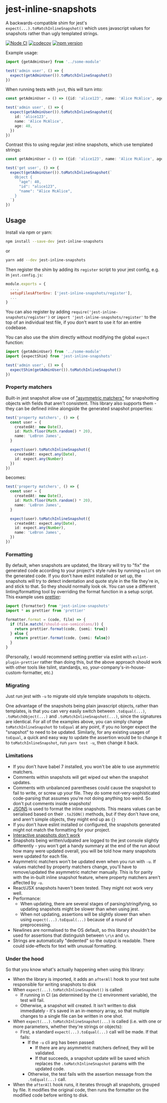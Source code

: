 # jest-inline-snapshots

A backwards-compatible shim for jest's `expect(...).toMatchInlineSnapshot()` which uses javascript values for snapshots rather than ugly templated strings.

<!-- codegen:start {preset: badges} -->
[![Node CI](https://github.com/mmkal/ts/workflows/Node%20CI/badge.svg)](https://github.com/mmkal/ts/actions?query=workflow%3A%22Node+CI%22)
[![codecov](https://codecov.io/gh/mmkal/ts/branch/master/graph/badge.svg)](https://codecov.io/gh/mmkal/ts/tree/master/packages/jest-inline-snapshots)
[![npm version](https://badge.fury.io/js/jest-inline-snapshots.svg)](https://npmjs.com/package/jest-inline-snapshots)
<!-- codegen:end -->

Example usage:

```typescript
import {getAdminUser} from '../some-module'

test('admin user', () => {
  expect(getAdminUser()).toMatchInlineSnapshot()
})
```

When running tests with `jest`, this will turn into:

```typescript
const getAdminUser = () => ({id: 'alice123', name: 'Alice McAlice', age: 40})

test('admin user', () => {
  expect(getAdminUser()).toMatchInlineSnapshot({
    id: 'alice123',
    name: 'Alice McAlice',
    age: 40,
  })
})
```

Contrast this to using regular jest inline snapshots, which use templated strings:

```typescript
const getAdminUser = () => ({id: 'alice123', name: 'Alice McAlice', age: 40})

test('get user', () => {
  expect(getAdminUser()).toMatchInlineSnapshot(`
    Object {
      "age": 40,
      "id": "alice123",
      "name": "Alice McAlice",
    }
  `)
})
```

## Usage

Install via npm or yarn:

```bash
npm install --save-dev jest-inline-snapshots
```

or

```bash
yarn add --dev jest-inline-snapshots
```

Then register the shim by adding its `register` script to your jest config, e.g. in `jest.config.js`:

```js
module.exports = {
  ...,
  setupFilesAfterEnv: ['jest-inline-snapshots/register'],
  ...
}
```

You can also register by adding `require('jest-inline-snapshots/register')` or `import 'jest-inline-snapshots/register'` to the top of an individual test file, if you don't want to use it for an entire codebase.

You can also use the shim directly without modifying the global `expect` function:

```typescript
import {getAdminUser} from '../some-module'
import {expectShim} from 'jest-inline-snapshots'

test('admin user', () => {
  expectShim(getAdminUser()).toMatchInlineSnapshot()
})
```

### Property matchers

Built-in jest snapshot allow use of ["asymmetric matchers"](https://jestjs.io/docs/en/snapshot-testing#property-matchers) for snapshotting objects with fields that aren't consistent. This library also supports them - they can be defined inline alongside the generated snapshot properties:

```typescript
test('property matchers', () => {
  const user = {
    createdAt: new Date(),
    id: Math.floor(Math.random() * 20),
    name: 'LeBron James',
  }

  expect(user).toMatchInlineSnapshot({
    createdAt: expect.any(Date),
    id: expect.any(Number)
  })
})
```

becomes:

```typescript
test('property matchers', () => {
  const user = {
    createdAt: new Date(),
    id: Math.floor(Math.random() * 20),
    name: 'LeBron James',
  }

  expect(user).toMatchInlineSnapshot({
    createdAt: expect.any(Date),
    id: expect.any(Number),
    name: 'LeBron James',
  })
})
```

### Formatting

By default, when snapshots are updated, the library will try to "fix" the generated code according to your project's style rules by running `eslint` on the generated code. If you don't have eslint installed or set up, the snapshots will try to detect indentation and quote style in the file they're in, and stick to that. So they should normally look ok. You can use a different linting/formatting tool by overriding the format function in a setup script. This example uses [prettier](https://prettier.io/docs/en/api.html#prettierformatsource--options):

```typescript
import {formatter} from 'jest-inline-snapshots'
import * as prettier from 'prettier'

formatter.format = (code, file) => {
  if (file.match(/should-use-semicolons/)) {
    return prettier.format(code, {semi: true})
  } else {
    return prettier.format(code, {semi: false})
  }
}
```

(Personally, I would recommend setting prettier via eslint with `eslint-plugin-prettier` rather than doing this, but the above approach should work with other tools like tslint, standardjs, xo, your-company's-in-house-custom-formatter, etc.)

### Migrating

Just run jest with `-u` to migrate old style template snapshots to objects.

One advantage of the snapshots being plain javascript objects, rather than templates, is that you can very easily switch between `.toEqual(...)`, `.toMatchObject(...)` and `.toMatchInlineSnapshot(...)`, since the signatures are identical. For all of the examples above, you can simply change `toMatchInlineSnapshot` to `toEqual` at any point, if you no longer expect the "snapshot" to need to be updated. Similarly, for any existing usages of `toEqual`, a quick and easy way to update the assertion would be to change it to `toMatchInlineSnapshot`, run `yarn test -u`, then change it back.

### Limitations

- If you don't have babel 7 installed, you won't be able to use asymmetric matchers.
- Comments within snapshots will get wiped out when the snapshot updates.
- Comments with unbalanced parentheses could cause the snapshot to fail to write, or screw up your file. They do some not-very-sophisticated code-parsing that assumes you're not doing anything too weird. So don't put comments inside snapshots!
- [JSON5](https://github.com/json5/json5) is used to format the inline snapshots. This means values can be serialised based on their `.toJSON()` methods, but if they don't have one, and aren't simple objects, they might end up as `{}`
- If you don't have eslint installed or configured, the snapshots generated might not match the formatting for your project.
- [Interactive snapshots don't work](https://jestjs.io/docs/en/snapshot-testing#interactive-snapshot-mode)
- Snapshots being written/udpated are logged to the jest console slightly differently - you won't get a handy summary at the end of the run about how many were updated overall, you will be told how many snapshots were updated for each file.
- Asymmetric matchers won't be updated even when you run with `-u`. If values matched by property matchers change, you'll have to remove/updated the asymmetric matcher manually. This is for parity with the in-built inline snapshot feature, where property matchers aren't affected by `-u`.
- React/JSX snapshots haven't been tested. They might not work very well.
- Performance:
  - When updating, there are several stages of parsing/stringifying, so updating snapshots might be slower than when using jest.
  - When not updating, assertions will be slightly slower than when using `expect(...).toEqual(...)` because of a round of preprocessing.
- Newlines are normalised to the OS default, so this library shouldn't be used for assertions that distinguish between `\r\n` and `\n`.
- Strings are automatically "dedented" so the output is readable. There could side-effects for text with unusual formatting.

### Under the hood

So that you know what's actually happening when using this library:

- When the library is imported, it adds an `afterAll` hook to your test suite responsible for writing snapshots to disk
- When `expect(...).toMatchInlineSnapshot()` is called:
   - If running in CI (as determined by the `CI` environment variable), the test will fail.
   - Otherwise, a snapshot will created. It isn't written to disk immediately - it's saved in an in-memory array, so that multiple changes to a single file can be written in one shot.
- When `expect(...).toMatchInlineSnapshot(...)` is called (i.e. with one or more parameters, whether they're strings or objects):
   - First, a standard `expect(...).toEqual(...)` call will be made. If that fails:
     - If the `-u` cli arg has been passed:
        - If there are any asymmetric matchers defined, they will be validated.
        - If that succeeds, a snapshot update will be saved which replaces the `.toMatchInlineSnapshot` params with the updated code.
     - Otherwise, the test fails with the assertion message from the `.toEqual(...)` call.
- When the `afterAll` hook runs, it iterates through all snapshots, grouped by file. It modifies the original code, then runs the formatter on the modified code before writing to disk.
